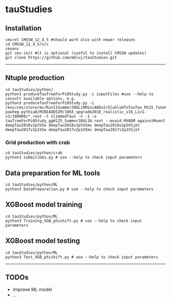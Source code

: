 # tauStudies

## Installation
```
cmsrel CMSSW_12_4_5 #should work also with newer releases
cd CMSSW_12_4_5/src
cmsenv
git cms-init #it is optional (useful to install CMSSW updates)
git clone https://github.com/mbluj/tauStudies.git
```
---
## Ntuple production
```
cd tauStudies/python/
python3 produceTauTreeForPi0Study.py -i inputFiles #use --help to consult available options, e.g.
python3 produceTauTreeForPi0Study.py -i /eos/cms/store/mc/RunIISummer20UL18MiniAODv2/GluGluHToTauTau_M125_TuneCP5_13TeV-powheg-pythia8/MINIAODSIM/106X_upgrade2018_realistic_v16_L1v1-v3/100000/*.root -t slimmedTaus -n -1 -o tauTreeForPi0Study_ggH125_Summer20UL18.root --mvaid MVADM againstMuon3 deepTau2018v2p5VSe deepTau2018v2p5VSmu deepTau2018v2p5VSjet deepTau2017v2p1VSe deepTau2017v2p1VSmu deepTau2017v2p1VSjet
```
### Grid production with crab
```
cd tauStudies/python/crab
python3 submitJobs.py # use --help to check input parameters
```

## Data preparation for ML tools
```
cd tauStudies/python/ML
python3 DataPreparation.py # use --help to check input parameters
```

## XGBoost model training
```
cd tauStudies/python/ML
python3 Training_XGB_phishift.py # use --help to check input parameters
```

## XGBoost model testing
```
cd tauStudies/python/ML
python3 Test_XGB_phishift.py # use --help to check input parameters
```

---
## TODOs
* Improve ML model
* ...
